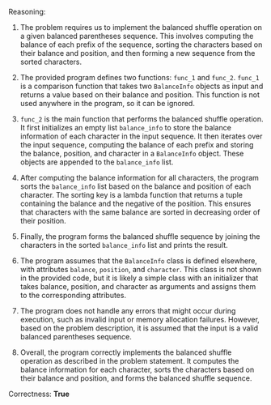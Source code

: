 Reasoning:

1. The problem requires us to implement the balanced shuffle operation on a given balanced parentheses sequence. This involves computing the balance of each prefix of the sequence, sorting the characters based on their balance and position, and then forming a new sequence from the sorted characters.

2. The provided program defines two functions: `func_1` and `func_2`. `func_1` is a comparison function that takes two `BalanceInfo` objects as input and returns a value based on their balance and position. This function is not used anywhere in the program, so it can be ignored.

3. `func_2` is the main function that performs the balanced shuffle operation. It first initializes an empty list `balance_info` to store the balance information of each character in the input sequence. It then iterates over the input sequence, computing the balance of each prefix and storing the balance, position, and character in a `BalanceInfo` object. These objects are appended to the `balance_info` list.

4. After computing the balance information for all characters, the program sorts the `balance_info` list based on the balance and position of each character. The sorting key is a lambda function that returns a tuple containing the balance and the negative of the position. This ensures that characters with the same balance are sorted in decreasing order of their position.

5. Finally, the program forms the balanced shuffle sequence by joining the characters in the sorted `balance_info` list and prints the result.

6. The program assumes that the `BalanceInfo` class is defined elsewhere, with attributes `balance`, `position`, and `character`. This class is not shown in the provided code, but it is likely a simple class with an initializer that takes balance, position, and character as arguments and assigns them to the corresponding attributes.

7. The program does not handle any errors that might occur during execution, such as invalid input or memory allocation failures. However, based on the problem description, it is assumed that the input is a valid balanced parentheses sequence.

8. Overall, the program correctly implements the balanced shuffle operation as described in the problem statement. It computes the balance information for each character, sorts the characters based on their balance and position, and forms the balanced shuffle sequence.

Correctness: **True**